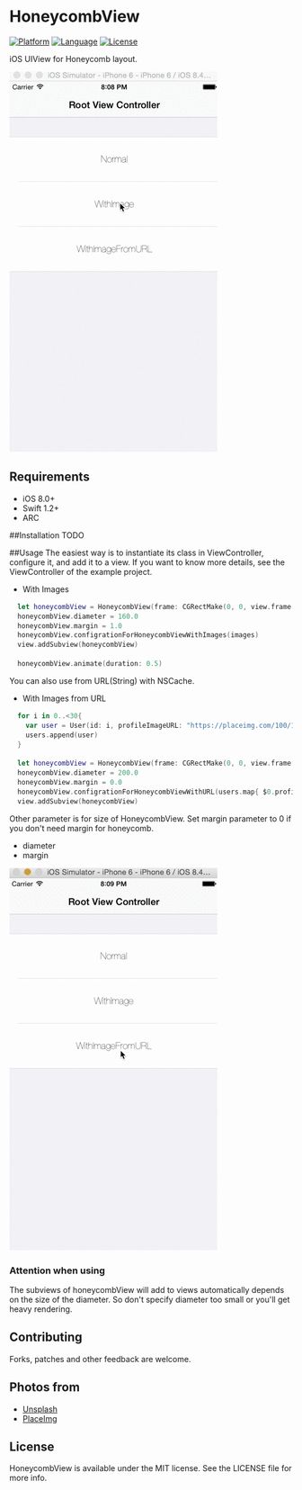 HoneycombView
========================

[![Platform](http://img.shields.io/badge/platform-ios-blue.svg?style=flat
)](https://developer.apple.com/iphone/index.action)
[![Language](http://img.shields.io/badge/language-swift-brightgreen.svg?style=flat
)](https://developer.apple.com/swift)
[![License](http://img.shields.io/badge/license-MIT-lightgrey.svg?style=flat
)](http://mit-license.org)

iOS UIView for Honeycomb layout. 

![sample](Screenshots/HoneycombViewSample1.gif)

## Requirements
- iOS 8.0+
- Swift 1.2+
- ARC

##Installation
TODO

##Usage
The easiest way is to instantiate its class in ViewController, configure it, and add it to a view.
If you want to know more details, see the ViewController of the example project.

- With Images
```swift
  let honeycombView = HoneycombView(frame: CGRectMake(0, 0, view.frame.width, view.frame.height))
  honeycombView.diameter = 160.0
  honeycombView.margin = 1.0
  honeycombView.configrationForHoneycombViewWithImages(images)
  view.addSubview(honeycombView)
        
  honeycombView.animate(duration: 0.5)
```

You can also use from URL(String) with NSCache.

- With Images from URL
```swift
  for i in 0..<30{
    var user = User(id: i, profileImageURL: "https://placeimg.com/100/100/any")
    users.append(user)
  }
        
  let honeycombView = HoneycombView(frame: CGRectMake(0, 0, view.frame.width, view.frame.height))
  honeycombView.diameter = 200.0
  honeycombView.margin = 0.0
  honeycombView.configrationForHoneycombViewWithURL(users.map{ $0.profileImageURL })
  view.addSubview(honeycombView)

```

Other parameter is for size of HoneycombView.
Set margin parameter to 0 if you don't need margin for honeycomb.
- diameter
- margin

![sample](Screenshots/HoneycombViewSample2.gif)

### Attention when using
The subviews of honeycombView will add to views automatically depends on the size of the diameter.
So don't specify diameter too small or you'll get heavy rendering.

## Contributing
Forks, patches and other feedback are welcome.

## Photos from 
- [Unsplash](https://unsplash.com)
- [PlaceImg](https://placeimg.com)

## License
HoneycombView is available under the MIT license. See the LICENSE file for more info.
